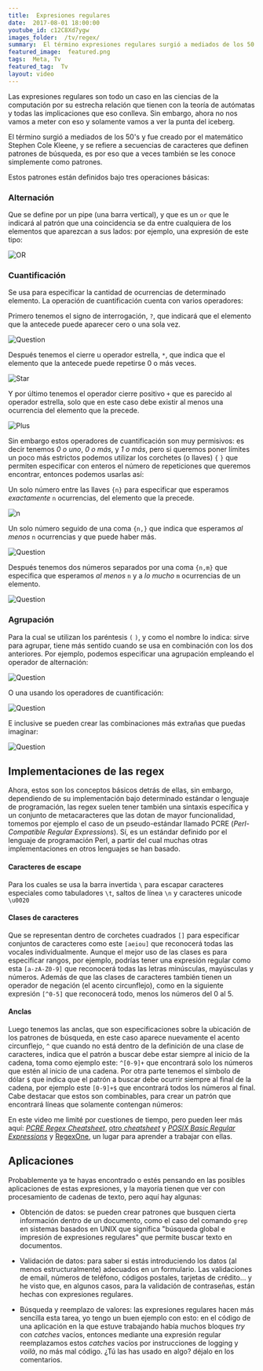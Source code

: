 ```yaml
---
title:  Expresiones regulares
date:  2017-08-01 18:00:00
youtube_id: c12C8Xd7ygw
images_folder:  /tv/regex/
summary:  El término expresiones regulares surgió a mediados de los 50's y fue creado por el matemático Stephen Cole Kleene, y se refiere a secuencias de caracteres que definen patrones de búsqueda.
featured_image:  featured.png
tags:  Meta, Tv
featured_tag:  Tv
layout: video
---
```


Las expresiones regulares son todo un caso en las ciencias de la computación por su estrecha relación que tienen con la teoría de autómatas y todas las implicaciones que eso conlleva. Sin embargo, ahora no nos vamos a meter con eso y solamente vamos a ver la punta del iceberg.  

El término surgió a mediados de los 50's y fue creado por el matemático Stephen Cole Kleene, y se refiere a secuencias de caracteres que definen patrones de búsqueda, es por eso que a veces también se les conoce simplemente como patrones.

Estos patrones están definidos bajo tres operaciones básicas: 

### Alternación  
Que se define por un pipe (una barra vertical), y que es un `or` que le indicará al patrón que una coincidencia se da entre cualquiera de los elementos que aparezcan a sus lados: por ejemplo, una expresión de este tipo:  

<img src="https://thatcsharpguy.github.io/postimages/tv__regex__or.png" title="OR" />

### Cuantificación
Se usa para especificar la cantidad de ocurrencias de determinado elemento. La operación de cuantificación cuenta con varios operadores: 

Primero tenemos el signo de interrogación, `?`, que indicará que el elemento que la antecede puede aparecer cero o una sola vez.  

<img src="https://thatcsharpguy.github.io/postimages/tv__regex__question.png" title="Question" />

Después tenemos el cierre u operador estrella, `*`, que indica que el elemento que la antecede puede repetirse 0 o más veces.  

<img src="https://thatcsharpguy.github.io/postimages/tv__regex__star.png" title="Star" />

Y por último tenemos el operador cierre positivo `+` que es parecido al operador estrella, solo que en este caso debe existir al menos una ocurrencia del elemento que la precede.  

<img src="https://thatcsharpguy.github.io/postimages/tv__regex__plus.png" title="Plus" />

Sin embargo estos operadores de cuantificación son muy permisivos: es decir tenemos  *0 o uno*, *0 o más*, y *1 o más*, pero si queremos poner límites un poco más estrictos podemos utilizar los corchetes (o llaves) `{` `}` que permiten especificar con enteros el número de repeticiones que queremos encontrar, entonces podemos usarlas así: 

Un solo número entre las llaves `{n}` para especificar que esperamos *exactamente* `n` ocurrencias, del elemento que la precede.   

<img src="https://thatcsharpguy.github.io/postimages/tv__regex__n.png" title="n" />

Un solo número seguido de una coma `{n,}` que indica que esperamos *al menos* `n` ocurrencias y que puede haber más.  

<img src="https://thatcsharpguy.github.io/postimages/tv__regex__ncomma.png" title="Question" />

Después tenemos dos números separados por una coma `{n,m}` que especifica que esperamos *al menos* `n` y a *lo mucho* `m` ocurrencias de un elemento.   

<img src="https://thatcsharpguy.github.io/postimages/tv__regex__ncommam.png" title="Question" />

### Agrupación
Para la cual se utilizan los paréntesis `(` `)`, y como el nombre lo indica: sirve para agrupar, tiene más sentido cuando se usa en combinación con los dos anteriores. Por ejemplo, podemos especificar una agrupación empleando el operador de alternación:   

<img src="https://thatcsharpguy.github.io/postimages/tv__regex__groupalter.png" title="Question" />

O una usando los operadores de cuantificación:   

<img src="https://thatcsharpguy.github.io/postimages/tv__regex__grouprep.png" title="Question" />

E inclusive se pueden crear las combinaciones más extrañas que puedas imaginar:   

<img src="https://thatcsharpguy.github.io/postimages/tv__regex__groupmix.png" title="Question" />

## Implementaciones de las regex

Ahora, estos son los conceptos básicos detrás de ellas, sin embargo, dependiendo de su implementación bajo determinado estándar o lenguaje de programación, las regex suelen tener también una sintaxis específica y un conjunto de metacaracteres que las dotan de mayor funcionalidad, tomemos por ejemplo el caso de un pseudo-estándar llamado PCRE (*Perl-Compatible Regular Expressions*). Sí, es un estándar definido por el lenguaje de programación Perl, a partir del cual muchas otras implementaciones en otros lenguajes se han basado. 


#### Caracteres de escape

Para los cuales se usa la barra invertida `\` para escapar caracteres especiales como tabuladores `\t`, saltos de línea `\n`  y caracteres unicode `\u0020`   

#### Clases de caracteres
Que se representan dentro de corchetes cuadrados `[]` para especificar conjuntos de caracteres como este `[aeiou]` que reconocerá todas las vocales individualmente. Aunque el mejor uso de las clases es para especificar rangos, por ejemplo, podrías tener una expresión regular como esta `[a-zA-Z0-9]` que reconocerá todas las letras minúsculas, mayúsculas y números. Además de que las clases de caracteres también tienen un operador de negación (el acento circunflejo), como en la siguiente expresión `[^0-5]` que reconocerá todo, menos los números del 0 al 5.   

#### Anclas
Luego tenemos las anclas, que son especificaciones sobre la ubicación de los patrones de búsqueda, en este caso aparece nuevamente el acento circunflejo, `^` que cuando no está dentro de la definición de una clase de caracteres, indica que el patrón a buscar debe estar siempre al inicio de la cadena, toma como ejemplo este: `^[0-9]+` que encontrará solo los números que estén al inicio de una cadena. Por otra parte tenemos el símbolo de dólar `$` que indica que el patrón a buscar debe ocurrir siempre al final de la cadena, por ejemplo este `[0-9]+$` que encontrará todos los números al final. Cabe destacar que estos son combinables, para crear un patrón que encontrará líneas que solamente contengan números:

En este video me limité por cuestiones de tiempo, pero pueden leer más aquí: <a href="https://www.debuggex.com/cheatsheet/regex/pcre" target="_blank"><i>PCRE Regex Cheatsheet</i></a>, <a href="https://github.com/niklongstone/regular-expression-cheat-sheet" target="_blank">otro <i>cheatsheet</i></a> y <a href="http://www.regular-expressions.info/posix.html" target="_blank"><i>POSIX Basic Regular Expressions</i></a> y <a href="https://regexone.com/" target="_blank">RegexOne</a>, un lugar para aprender a trabajar con ellas.

## Aplicaciones
Probablemente ya te hayas encontrado o estés pensando en las posibles aplicaciones de estas expresiones, y la mayoría tienen que ver con procesamiento de cadenas de texto, pero aquí hay algunas:  

- Obtención de datos: se pueden crear patrones que busquen cierta información dentro de un documento, como el caso del comando `grep` en sistemas basados en UNIX que significa "búsqueda global e impresión de expresiones regulares" que permite buscar texto en documentos. 

- Validación de datos: para saber si estás introduciendo los datos  (al menos estructuralmente) adecuados en un formulario. Las validaciones de email, números de teléfono, códigos postales, tarjetas de crédito… y he visto que, en algunos casos, para la validación de contraseñas, están hechas con expresiones regulares.  

- Búsqueda y reemplazo de valores: las expresiones regulares hacen más sencilla esta tarea, yo tengo un buen ejemplo con esto: en el código de una aplicación en la que estuve trabajando había muchos bloques *try* con *catches* vacíos, entonces mediante una expresión regular reemplazamos estos *catches* vacíos por instrucciones de logging y *voilà*, no más mal código. ¿Tú las has usado en algo? déjalo en los comentarios.
